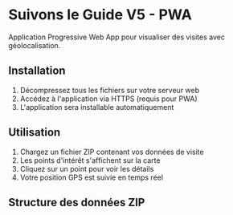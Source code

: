 # Suivons le Guide V5 - PWA

Application Progressive Web App pour visualiser des visites avec géolocalisation.

## Installation

1. Décompressez tous les fichiers sur votre serveur web
2. Accédez à l'application via HTTPS (requis pour PWA)
3. L'application sera installable automatiquement

## Utilisation

1. Chargez un fichier ZIP contenant vos données de visite
2. Les points d'intérêt s'affichent sur la carte
3. Cliquez sur un point pour voir les détails
4. Votre position GPS est suivie en temps réel

## Structure des données ZIP